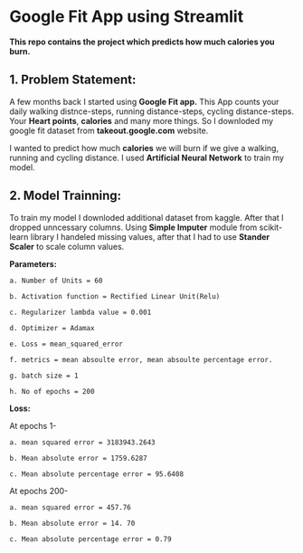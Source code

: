 # Google Fit App using **Streamlit**

**This repo contains the project which predicts how much calories you burn.**

## 1. Problem Statement: 
A few months back I started using **Google Fit app.** This App counts your daily walking distnce-steps, running distance-steps, cycling distance-steps.
Your **Heart points**, **calories** and many more things. So I downloded my google fit dataset from **takeout.google.com** website.

I wanted to predict how much **calories** we will burn if we give a walking, running and cycling distance.
I used **Artificial Neural Network** to train my model.

## 2. Model Trainning:
To train my model I downloded additional dataset from kaggle. After that I dropped unncessary columns. 
Using **Simple Imputer** module from scikit-learn library I handeled missing values, after that I had to use **Stander Scaler** to scale column values.

**Parameters:**

    a. Number of Units = 60
  
    b. Activation function = Rectified Linear Unit(Relu)
    
    c. Regularizer lambda value = 0.001
    
    d. Optimizer = Adamax
    
    e. Loss = mean_squared_error
    
    f. metrics = mean absoulte error, mean absoulte percentage error.
    
    g. batch size = 1
    
    h. No of epochs = 200
    
   
**Loss:**

At epochs 1- 
    
    a. mean squared error = 3183943.2643
    
    b. Mean absolute error = 1759.6287
    
    c. Mean absolute percentage error = 95.6408
    

At epochs 200-

    a. mean squared error = 457.76
    
    b. Mean absolute error = 14. 70
    
    c. Mean absolute percentage error = 0.79





